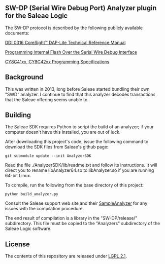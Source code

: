## SW-DP (Serial Wire Debug Port) Analyzer plugin for the Saleae Logic

The SW-DP protocol is described by the following publicly available documents:

[DDI 0316 CoreSight™ DAP-Lite Technical Reference Manual](http://infocenter.arm.com/help/topic/com.arm.doc.ddi0316d/DDI0316D_dap_lite_trm.pdf)

[Programming Internal Flash Over the Serial Wire Debug Interface](http://www.silabs.com/Support%20Documents/TechnicalDocs/AN0062.pdf)

[CY8C41xx, CY8C42xx Programming Specifications](http://www.cypress.com/?docID=48133)

## Background

This was written in 2013, long before Saleae started bundling their own "SWD" analyzer.  I continue to find that this analyzer decodes transactions that the Saleae offering seems unable to.

## Building

The Saleae SDK requires Python to script the build of an analyzer; if your computer doesn't have this installed, you are out of luck.

After downloading this project's code, issue the following command to download the SDK files from Saleae's github page:

```
git submodule update --init AnalyzerSDK
```

Read the file ./AnalyzerSDK/lib/readme.txt and follow its instructions.  It will direct you to rename libAnalyzer64.so to libAnalyzer.so if you are running 64-bit Linux.

To compile, run the following from the base directory of this project:

```
python build_analyzer.py
```

Consult the Saleae support web site and their [SampleAnalyzer](https://github.com/saleae/SampleAnalyzer) for any issues with the compilation procedure.

The end result of compilation is a library in the "SW-DP/release/" subdirectory.  This file must be copied to the "Analyzers" subdirectory of the Saleae Logic software.

## License

The contents of this repository are released under [LGPL 2.1](https://www.gnu.org/licenses/old-licenses/lgpl-2.1.en.html).


